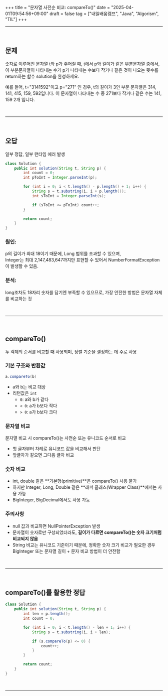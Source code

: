 +++
title = "문자열 사전순 비교: compareTo()"
date = "2025-04-01T09:54:56+09:00"
draft = false
tag = ["내일배움캠프", "Java", "Algorism", "TIL"]
+++

<hr>
<br>

## 문제
숫자로 이루어진 문자열 t와 p가 주어질 때, t에서 p와 길이가 같은 부분문자열 중에서, 이 부분문자열이 나타내는 수가 p가 나타내는 수보다 작거나 같은 것이 나오는 횟수를 return하는 함수 solution을 완성하세요.  

예를 들어, t="3141592"이고 p="271" 인 경우, t의 길이가 3인 부분 문자열은 314, 141, 415, 159, 592입니다. 이 문자열이 나타내는 수 중 271보다 작거나 같은 수는 141, 159 2개 입니다.  

<br>
<hr>
<br>

## 오답
일부 정답, 일부 런타임 에러 발생

```java
class Solution {
    public int solution(String t, String p) {
        int count = 0;
        int pToInt = Integer.parseInt(p);

        for (int i = 0; i < t.length() - p.length() + 1; i++) {
            String s = t.substring(i, i + p.length());
            int sToInt = Integer.parseInt(s);

            if (sToInt <= pToInt) count++;
        }

        return count;
    }
}
```
### 원인: 
p의 길이가 최대 18이기 때문에, Long 범위를 초과할 수 있으며,  
Integer는 최대 2,147,483,647까지만 표현할 수 있어서 NumberFormatException이 발생할 수 있음.

### 분석:
long조차도 18자리 숫자를 담기엔 부족할 수 있으므로, 가장 안전한 방법은 문자열 자체를 비교하는 것

<br>
<hr>
<br>

## compareTo()
두 객체의 순서를 비교할 때 사용되며, 정렬 기준을 결정하는 데 주로 사용

### 기본 구조와 반환값
```java
a.compareTo(b)
```
- a와 b는 비교 대상
- 리턴값은 `int`
  - `0`: a와 b가 같다
  - `< 0`: a가 b보다 작다
  - `> 0`: a가 b보다 크다

### 문자열 비교
문자열 비교 시 compareTo()는 사전순 또는 유니코드 순서로 비교
- 첫 글자부터 차례로 유니코드 값을 비교해서 판단
- 앞글자가 같으면 그다음 글자 비교

### 숫자 비교
- int, double 같은 **기본형(primitive)**은 compareTo() 사용 불가  
- 하지만 Integer, Long, Double 같은 **래퍼 클래스(Wrapper Class)**에서는 사용 가능  
- BigInteger, BigDecimal에서도 사용 가능

### 주의사항
- null 값과 비교하면 NullPointerException 발생
- 문자열이 숫자로만 구성되었더라도, **길이가 다르면 compareTo()는 숫자 크기처럼 비교되지 않음**
- String 비교는 유니코드 기준이기 때문에, 정확한 숫자 크기 비교가 필요한 경우 BigInteger 또는 문자열 길이 + 문자 비교 방법이 더 안전함

<br>
<hr>
<br>

## compareTo()를 활용한 정답
```java
class Solution {
    public int solution(String t, String p) {
        int len = p.length();
        int count = 0;

        for (int i = 0; i < t.length() - len + 1; i++) {
            String s = t.substring(i, i + len);

            if (s.compareTo(p) <= 0) {
                count++;
            }
        }

        return count;
    }
}
```

<br>
<hr>